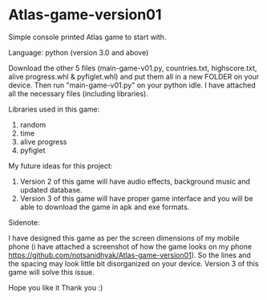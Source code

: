 # Atlas-game-version01
Simple console printed Atlas game to start with. 

Language: python (version 3.0 and above)

Download the other 5 files (main-game-v01.py, countries.txt, highscore.txt, alive progress.whl & pyfiglet.whl) and put them all in a new FOLDER on your device. Then run "main-game-v01.py" on your python idle. I have attached all the necessary files (including libraries).

Libraries used in this game:

1) random
2) time
3) alive progress 
4) pyfiglet

My future ideas for this project:

1) Version 2 of this game will have audio effects, background music and updated database.
2) Version 3 of this game will have proper game interface and you will be able to download the game in apk and exe formats.

Sidenote:

I have designed this game as per the screen dimensions of my mobile phone (i have attached a screenshot of how the game looks on my phone https://github.com/notsanidhyak/Atlas-game-version01). So the lines and the spacing may look little bit disorganized on your device. Version 3 of this game will solve this issue.

Hope you like it
Thank you :)
